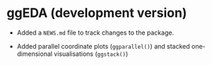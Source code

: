 # ggEDA (development version)

* Added a `NEWS.md` file to track changes to the package.

* Added parallel coordinate plots (`ggparallel()`) and stacked one-dimensional visualisations (`ggstack()`)
